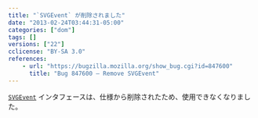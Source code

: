 ```yaml
---
title: "`SVGEvent` が削除されました"
date: "2013-02-24T03:44:31-05:00"
categories: ["dom"]
tags: []
versions: ["22"]
cclicense: "BY-SA 3.0"
references:
    - url: "https://bugzilla.mozilla.org/show_bug.cgi?id=847600"
      title: "Bug 847600 – Remove SVGEvent"
---
```

[`SVGEvent`](https://developer.mozilla.org/ja/docs/Web/API/SVGEvent) インタフェースは、仕様から削除されたため、使用できなくなりました。
